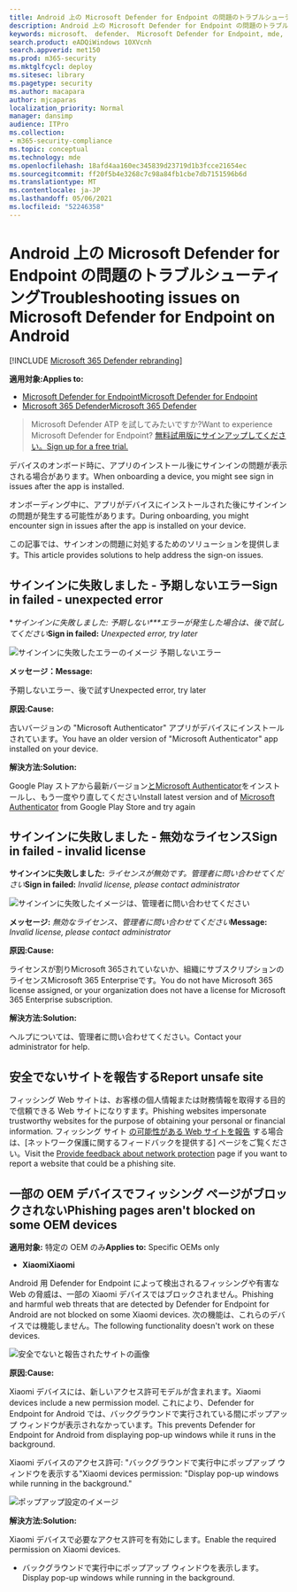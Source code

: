 ```yaml
---
title: Android 上の Microsoft Defender for Endpoint の問題のトラブルシューティング
description: Android 上の Microsoft Defender for Endpoint の問題のトラブルシューティング
keywords: microsoft、 defender、 Microsoft Defender for Endpoint, mde, android, cloud, connectivity, communication
search.product: eADQiWindows 10XVcnh
search.appverid: met150
ms.prod: m365-security
ms.mktglfcycl: deploy
ms.sitesec: library
ms.pagetype: security
ms.author: macapara
author: mjcaparas
localization_priority: Normal
manager: dansimp
audience: ITPro
ms.collection:
- m365-security-compliance
ms.topic: conceptual
ms.technology: mde
ms.openlocfilehash: 18afd4aa160ec345839d23719d1b3fcce21654ec
ms.sourcegitcommit: ff20f5b4e3268c7c98a84fb1cbe7db7151596b6d
ms.translationtype: MT
ms.contentlocale: ja-JP
ms.lasthandoff: 05/06/2021
ms.locfileid: "52246358"
---
```

# <a name="troubleshooting-issues-on-microsoft-defender-for-endpoint-on-android"></a><span data-ttu-id="32417-104">Android 上の Microsoft Defender for Endpoint の問題のトラブルシューティング</span><span class="sxs-lookup"><span data-stu-id="32417-104">Troubleshooting issues on Microsoft Defender for Endpoint on Android</span></span>

[!INCLUDE [Microsoft 365 Defender rebranding](../../includes/microsoft-defender.md)]

<span data-ttu-id="32417-105">**適用対象:**</span><span class="sxs-lookup"><span data-stu-id="32417-105">**Applies to:**</span></span>
- [<span data-ttu-id="32417-106">Microsoft Defender for Endpoint</span><span class="sxs-lookup"><span data-stu-id="32417-106">Microsoft Defender for Endpoint</span></span>](https://go.microsoft.com/fwlink/p/?linkid=2154037)
- [<span data-ttu-id="32417-107">Microsoft 365 Defender</span><span class="sxs-lookup"><span data-stu-id="32417-107">Microsoft 365 Defender</span></span>](https://go.microsoft.com/fwlink/?linkid=2118804)

> <span data-ttu-id="32417-108">Microsoft Defender ATP を試してみたいですか?</span><span class="sxs-lookup"><span data-stu-id="32417-108">Want to experience Microsoft Defender for Endpoint?</span></span> [<span data-ttu-id="32417-109">無料試用版にサインアップしてください。</span><span class="sxs-lookup"><span data-stu-id="32417-109">Sign up for a free trial.</span></span>](https://www.microsoft.com/microsoft-365/windows/microsoft-defender-atp?ocid=docs-wdatp-exposedapis-abovefoldlink) 

<span data-ttu-id="32417-110">デバイスのオンボード時に、アプリのインストール後にサインインの問題が表示される場合があります。</span><span class="sxs-lookup"><span data-stu-id="32417-110">When onboarding a device, you might see sign in issues after the app is installed.</span></span>

<span data-ttu-id="32417-111">オンボーディング中に、アプリがデバイスにインストールされた後にサインインの問題が発生する可能性があります。</span><span class="sxs-lookup"><span data-stu-id="32417-111">During onboarding, you might encounter sign in issues after the app is installed on your device.</span></span>

<span data-ttu-id="32417-112">この記事では、サインオンの問題に対処するためのソリューションを提供します。</span><span class="sxs-lookup"><span data-stu-id="32417-112">This article provides solutions to help address the sign-on issues.</span></span>  

## <a name="sign-in-failed---unexpected-error"></a><span data-ttu-id="32417-113">サインインに失敗しました - 予期しないエラー</span><span class="sxs-lookup"><span data-stu-id="32417-113">Sign in failed - unexpected error</span></span>
<span data-ttu-id="32417-114">\**サインインに失敗しました: 予期しない\*\*\*エラーが発生した場合は、後で試してください*</span><span class="sxs-lookup"><span data-stu-id="32417-114">**Sign in failed:** *Unexpected error, try later*</span></span>

![サインインに失敗したエラーのイメージ 予期しないエラー](images/f9c3bad127d636c1f150d79814f35d4c.png)

<span data-ttu-id="32417-116">**メッセージ：**</span><span class="sxs-lookup"><span data-stu-id="32417-116">**Message:**</span></span>

<span data-ttu-id="32417-117">予期しないエラー、後で試す</span><span class="sxs-lookup"><span data-stu-id="32417-117">Unexpected error, try later</span></span>

<span data-ttu-id="32417-118">**原因:**</span><span class="sxs-lookup"><span data-stu-id="32417-118">**Cause:**</span></span>

<span data-ttu-id="32417-119">古いバージョンの "Microsoft Authenticator" アプリがデバイスにインストールされています。</span><span class="sxs-lookup"><span data-stu-id="32417-119">You have an older version of "Microsoft Authenticator" app installed on your device.</span></span>

<span data-ttu-id="32417-120">**解決方法:**</span><span class="sxs-lookup"><span data-stu-id="32417-120">**Solution:**</span></span>

<span data-ttu-id="32417-121">Google Play ストアから最新バージョン[とMicrosoft Authenticator](https://play.google.com/store/apps/details?androidid=com.azure.authenticator)をインストールし、もう一度やり直してください</span><span class="sxs-lookup"><span data-stu-id="32417-121">Install latest version and of [Microsoft Authenticator](https://play.google.com/store/apps/details?androidid=com.azure.authenticator) from Google Play Store and try again</span></span>

## <a name="sign-in-failed---invalid-license"></a><span data-ttu-id="32417-122">サインインに失敗しました - 無効なライセンス</span><span class="sxs-lookup"><span data-stu-id="32417-122">Sign in failed - invalid license</span></span>

<span data-ttu-id="32417-123">**サインインに失敗しました:** *ライセンスが無効です。管理者に問い合わせてください*</span><span class="sxs-lookup"><span data-stu-id="32417-123">**Sign in failed:** *Invalid license, please contact administrator*</span></span>

![サインインに失敗したイメージは、管理者に問い合わせてください](images/920e433f440fa1d3d298e6a2a43d4811.png)

<span data-ttu-id="32417-125">**メッセージ:** *無効なライセンス、管理者に問い合わせてください*</span><span class="sxs-lookup"><span data-stu-id="32417-125">**Message:** *Invalid license, please contact administrator*</span></span>

<span data-ttu-id="32417-126">**原因:**</span><span class="sxs-lookup"><span data-stu-id="32417-126">**Cause:**</span></span>

<span data-ttu-id="32417-127">ライセンスが割りMicrosoft 365されていないか、組織にサブスクリプションのライセンスMicrosoft 365 Enterpriseです。</span><span class="sxs-lookup"><span data-stu-id="32417-127">You do not have Microsoft 365 license assigned, or your organization does not have a license for Microsoft 365 Enterprise subscription.</span></span>

<span data-ttu-id="32417-128">**解決方法:**</span><span class="sxs-lookup"><span data-stu-id="32417-128">**Solution:**</span></span>

<span data-ttu-id="32417-129">ヘルプについては、管理者に問い合わせてください。</span><span class="sxs-lookup"><span data-stu-id="32417-129">Contact your administrator for help.</span></span>

## <a name="report-unsafe-site"></a><span data-ttu-id="32417-130">安全でないサイトを報告する</span><span class="sxs-lookup"><span data-stu-id="32417-130">Report unsafe site</span></span>

<span data-ttu-id="32417-131">フィッシング Web サイトは、お客様の個人情報または財務情報を取得する目的で信頼できる Web サイトになりすます。</span><span class="sxs-lookup"><span data-stu-id="32417-131">Phishing websites impersonate trustworthy websites for the purpose of obtaining your personal or financial information.</span></span> <span data-ttu-id="32417-132">フィッシング サイト [の可能性がある Web サイトを報告](https://www.microsoft.com/wdsi/filesubmission/exploitguard/networkprotection) する場合は、[ネットワーク保護に関するフィードバックを提供する] ページをご覧ください。</span><span class="sxs-lookup"><span data-stu-id="32417-132">Visit the [Provide feedback about network protection](https://www.microsoft.com/wdsi/filesubmission/exploitguard/networkprotection) page if you want to report a website that could be a phishing site.</span></span>

## <a name="phishing-pages-arent-blocked-on-some-oem-devices"></a><span data-ttu-id="32417-133">一部の OEM デバイスでフィッシング ページがブロックされない</span><span class="sxs-lookup"><span data-stu-id="32417-133">Phishing pages aren't blocked on some OEM devices</span></span>

<span data-ttu-id="32417-134">**適用対象:** 特定の OEM のみ</span><span class="sxs-lookup"><span data-stu-id="32417-134">**Applies to:** Specific OEMs only</span></span>

-   <span data-ttu-id="32417-135">**Xiaomi**</span><span class="sxs-lookup"><span data-stu-id="32417-135">**Xiaomi**</span></span>

<span data-ttu-id="32417-136">Android 用 Defender for Endpoint によって検出されるフィッシングや有害な Web の脅威は、一部の Xiaomi デバイスではブロックされません。</span><span class="sxs-lookup"><span data-stu-id="32417-136">Phishing and harmful web threats that are detected by Defender for Endpoint for Android are not blocked on some Xiaomi devices.</span></span> <span data-ttu-id="32417-137">次の機能は、これらのデバイスでは機能しません。</span><span class="sxs-lookup"><span data-stu-id="32417-137">The following functionality doesn't work on these devices.</span></span>

![安全でないと報告されたサイトの画像](images/0c04975c74746a5cdb085e1d9386e713.png)


<span data-ttu-id="32417-139">**原因:**</span><span class="sxs-lookup"><span data-stu-id="32417-139">**Cause:**</span></span>

<span data-ttu-id="32417-140">Xiaomi デバイスには、新しいアクセス許可モデルが含まれます。</span><span class="sxs-lookup"><span data-stu-id="32417-140">Xiaomi devices include a new permission model.</span></span> <span data-ttu-id="32417-141">これにより、Defender for Endpoint for Android では、バックグラウンドで実行されている間にポップアップ ウィンドウが表示されなかっています。</span><span class="sxs-lookup"><span data-stu-id="32417-141">This prevents Defender for Endpoint for Android from displaying pop-up windows while it runs in the background.</span></span>

<span data-ttu-id="32417-142">Xiaomi デバイスのアクセス許可: "バックグラウンドで実行中にポップアップ ウィンドウを表示する"</span><span class="sxs-lookup"><span data-stu-id="32417-142">Xiaomi devices permission: "Display pop-up windows while running in the background."</span></span>

![ポップアップ設定のイメージ](images/6e48e7b29daf50afddcc6c8c7d59fd64.png)

<span data-ttu-id="32417-144">**解決方法:**</span><span class="sxs-lookup"><span data-stu-id="32417-144">**Solution:**</span></span>

<span data-ttu-id="32417-145">Xiaomi デバイスで必要なアクセス許可を有効にします。</span><span class="sxs-lookup"><span data-stu-id="32417-145">Enable the required permission on Xiaomi devices.</span></span>

- <span data-ttu-id="32417-146">バックグラウンドで実行中にポップアップ ウィンドウを表示します。</span><span class="sxs-lookup"><span data-stu-id="32417-146">Display pop-up windows while running in the background.</span></span>
